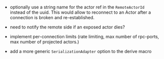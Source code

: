 * optionally use a string name for the actor ref in the ``RemoteActorId`` instead of the uuid. This would allow to reconnect to an Actor after a connection is broken and re-established.

* need to notify the remote side if an exposed actor dies?

* implement per-connection limits (rate limiting, max number of rpc-ports, max number of projected actors.)

* add a more generic ``SerializationAdapter`` option to the derive macro